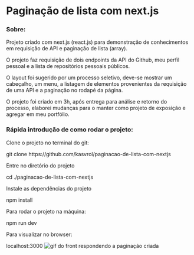 <h1>Paginação de lista com next.js</h1>

<h3>Sobre:</h3>

<p>Projeto criado com next.js (react.js) para demonstração de conhecimentos em requisição de API e paginação de lista (array). </p>

<p>O projeto faz requisição de dois endpoints da API do Github, meu perfil pessoal e a lista de repositórios pessoais públicos.</p>

<p>O layout foi sugerido por um processo seletivo, deve-se mostrar um cabeçalho, um menu, a listagem de elementos provenientes da requisição de uma API e a paginação no rodapé da página.</p> 

<p>O projeto foi criado em 3h, após entrega para análise e retorno do processo, elaborei mudanças para o manter como projeto de exposição e agregar em meu portfólio.</p>

<h3>Rápida introdução de como rodar o projeto:</h3>
<p>Clone o projeto no terminal do git:</p>
git clone https://github.com/kasvrol/paginacao-de-lista-com-nextjs

<p>Entre no diretório do projeto</p>
cd ./paginacao-de-lista-com-nextjs

<p>Instale as dependências do projeto</p>
npm install

<p>Para rodar o projeto na máquina:</p>
npm run dev

<p>Para visualizar no browser:</p>
localhost:3000

<img  src="https://github.com/kasvrol/processo-seletivo-at-group/blob/main/public/gif.gif" alt="gif do front respondendo a paginação criada"/>
